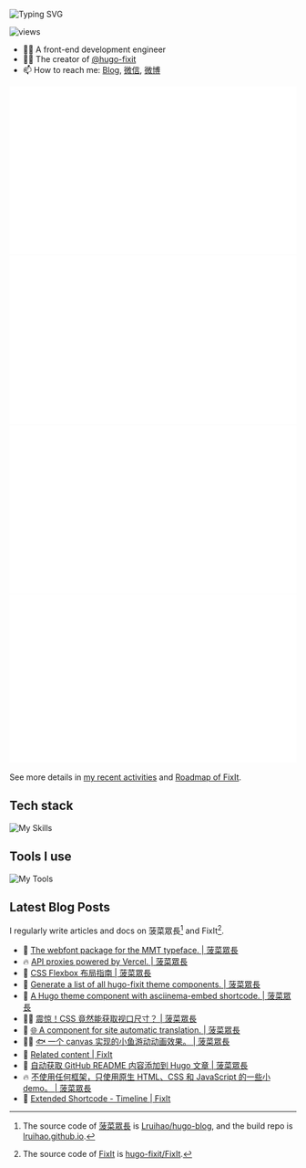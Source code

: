 <!-- # 👋 Hi there, This is Lruihao -->

![Typing SVG](https://readme-typing-svg.demolab.com?font=Fira+Code&weight=600&size=24&pause=1000&color=2C9ACA&width=435&lines=Hi%2C+I'm+Lruihao+%F0%9F%91%8B+)

![views](https://komarev.com/ghpvc/?username=Lruihao&color=ff69b4)

- 👨‍💻 A front-end development engineer
- 👨‍💼 The creator of [@hugo-fixit][hugo-fixit]
- 📫 How to reach me: [Blog][blog], [微信](https://lruihao.cn/images/qr-wx-mp_s.webp "加我微信：关注公众号回复“Cell”"), [微博](https://weibo.com/liahao)

<div>
    <a href="https://github.com/jstrieb/github-stats#gh-dark-mode-only">
        <img src="https://github.com/Lruihao/github-stats/blob/master/generated/overview.svg#gh-dark-mode-only" />
        <img src="https://github.com/Lruihao/github-stats/blob/master/generated/languages.svg#gh-dark-mode-only" />
    </a>
    <a href="https://github.com/jstrieb/github-stats#gh-light-mode-only">
        <img src="https://github.com/Lruihao/github-stats/blob/master/generated/overview.svg#gh-light-mode-only" />
        <img src="https://github.com/Lruihao/github-stats/blob/master/generated/languages.svg#gh-light-mode-only" />
    </a>
    <p>See more details in <a href="https://github.com/users/Lruihao/projects/1">my recent activities</a> and <a href="https://github.com/orgs/hugo-fixit/projects/2">Roadmap of FixIt</a>.</p>
</div>

## Tech stack

<!-- nextjs,nuxtjs,nestjs,windicss -->

![My Skills](https://skillicons.dev/icons?i=nodejs,ts,vue,react,electron,tailwind,html,css,js,jquery,sass,less,bootstrap,php,python,laravel,mysql,md,latex,&perline=10)

## Tools I use

![My Tools](https://skillicons.dev/icons?i=vscode,webpack,vite,rollup,gulp,git,githubactions,vercel,pnpm,vim)

## Latest Blog Posts

I regularly write articles and docs on 菠菜眾長[^1] and FixIt[^2].

<!-- BLOG-POST-LIST:START -->
- 📝 [The webfont package for the MMT typeface. | 菠菜眾長](https://lruihao.cn/projects/lruihao/mmt-webfont/ "Thu Apr 10 2025 8:35 AM")
- 🔥 [API proxies powered by Vercel. | 菠菜眾長](https://lruihao.cn/projects/lruihao/vercel-proxy/ "Wed Apr 09 2025 2:13 AM")
- 📝 [CSS Flexbox 布局指南 | 菠菜眾長](https://lruihao.cn/posts/flexbox/ "Mon Jan 20 2025 7:56 AM")
- 📝 [Generate a list of all hugo-fixit theme components. | 菠菜眾長](https://lruihao.cn/projects/hugo-fixit/action-component-list/ "Tue Jan 14 2025 9:10 AM")
- 📝 [A Hugo theme component with asciinema-embed shortcode. | 菠菜眾長](https://lruihao.cn/projects/hugo-fixit/shortcode-asciinema/ "Wed Jan 08 2025 9:20 AM")
- 👨‍💻 [震惊！CSS 竟然能获取视口尺寸？ | 菠菜眾長](https://lruihao.cn/posts/css-viewport/ "Fri Dec 06 2024 2:32 AM")
- 📝 [🌐 A component for site automatic translation. | 菠菜眾長](https://lruihao.cn/projects/hugo-fixit/cmpt-translate/ "Mon Dec 02 2024 7:29 AM")
- 👨‍💻 [🐟 一个 canvas 实现的小鱼游动动画效果。 | 菠菜眾長](https://lruihao.cn/projects/hugo-fixit/cmpt-flyfish/ "Tue Nov 05 2024 8:23 AM")
- 📝 [Related content | FixIt](https://fixit.lruihao.cn/documentation/content-management/related/ "Sat Oct 26 2024 5:05 PM")
- 📝 [自动获取 GitHub README 内容添加到 Hugo 文章 | 菠菜眾長](https://lruihao.cn/posts/content-adapters/ "Sun Oct 06 2024 3:10 AM")
- 🔥 [不使用任何框架，只使用原生 HTML、CSS 和 JavaScript 的一些小 demo。 | 菠菜眾長](https://lruihao.cn/projects/lruihao/html-demo/ "Fri Sep 13 2024 2:36 AM")
- 📝 [Extended Shortcode - Timeline | FixIt](https://fixit.lruihao.cn/documentation/content-management/shortcodes/extended/timeline/ "Sun Jul 21 2024 2:44 AM")

<!-- BLOG-POST-LIST:END -->

<!-- link reference definition -->
[blog]: https://lruihao.cn
[blog-repo]: https://github.com/Lruihao/hugo-blog
[blog-deploy]: https://github.com/Lruihao/lruihao.github.io
[hugo-fixit]: https://github.com/hugo-fixit
[fixit]: https://fixit.lruihao.cn
[fixit-repo]: https://github.com/hugo-fixit/FixIt

<!-- footnote reference definition -->
[^1]: The source code of [菠菜眾長][blog] is [Lruihao/hugo-blog][blog-repo], and the build repo is [lruihao.github.io][blog-deploy].
[^2]: The source code of [FixIt][fixit] is [hugo-fixit/FixIt][fixit-repo].
